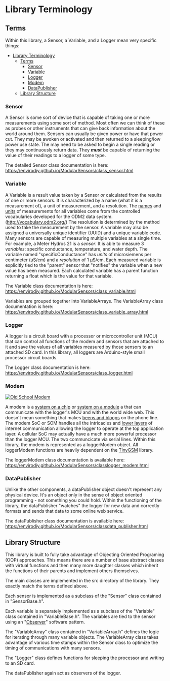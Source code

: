 # Library Terminology<!-- {#page_library_terminology} -->

## Terms<!-- {#library_terminology_terms} -->

Within this library, a Sensor, a Variable, and a Logger mean very specific things:

[//]: # ( @tableofcontents )

[//]: # ( @m_footernavigation )

[//]: # ( Start GitHub Only )

- [Library Terminology](#library-terminology)
  - [Terms](#terms)
    - [Sensor](#sensor)
    - [Variable](#variable)
    - [Logger](#logger)
    - [Modem](#modem)
    - [DataPublisher](#datapublisher)
  - [Library Structure](#library-structure)

[//]: # ( End GitHub Only )

### Sensor<!-- {#library_terminology_sensor} -->

A Sensor is some sort of device that is capable of taking one or more measurements using some sort of method.
Most often we can think of these as probes or other instruments that can give back information about the world around them.
Sensors can usually be given power or have that power cut.
They may be awoken or activated and then returned to a sleeping/low power use state.
The may need to be asked to begin a single reading or they may continuously return data.
They _**must**_ be capable of returning the value of their readings to a logger of some type.

The detailed Sensor class documentation is here:  <https://envirodiy.github.io/ModularSensors/class_sensor.html>

### Variable<!-- {#library_terminology_variable} -->

A Variable is a result value taken by a Sensor _or_ calculated from the results of one or more sensors.
It is characterized by a name (what it is a measurement of), a unit of measurement, and a resolution.
The [names](http://vocabulary.odm2.org/variablename/) and [units](http://vocabulary.odm2.org/units/) of measurements for all variables come from the controlled vocabularies developed for the ODM2 data system.
(<http://vocabulary.odm2.org/>)  The resolution is determined by the method used to take the measurement by the sensor.
A variable may also be assigned a universally unique identifier (UUID) and a unique variable code.
Many sensors are capable of measuring multiple variables at a single time.
For example, a Meter Hydros 21 is a _sensor_.
It is able to measure 3 _variables_: specific conductance, temperature, and water depth.
The variable named "specificConductance" has _units_ of microsiemens per centimeter (µS/cm) and a _resolution_ of 1 µS/cm.
Each measured variable is explicitly tied to the "parent" sensor that "notifies" the variable when a new value has been measured.
Each calculated variable has a parent function returning a float which is the value for that variable.

The Variable class documentation is here:  <https://envirodiy.github.io/ModularSensors/class_variable.html>

Variables are grouped together into VariableArrays.
The VariableArray class documentation is here:  <https://envirodiy.github.io/ModularSensors/class_variable_array.html>

### Logger<!-- {#library_terminology_logger} -->

A logger is a circuit board with a processor or microcontroller unit (MCU) that can control all functions of the modem and sensors that are attached to it and save the values of all variables measured by those sensors to an attached SD card.
In this library, all loggers are Arduino-style small processor circuit boards.

The Logger class documentation is here:  <https://envirodiy.github.io/ModularSensors/class_logger.html>

### Modem<!-- {#library_terminology_modem} -->

[![Old School Modem](https://upload.wikimedia.org/wikipedia/commons/e/e5/Analogue_modem_-_acoustic_coupler.jpg)](https://en.wikipedia.org/wiki/Modem)

A modem is a [system on a chip](https://en.wikipedia.org/wiki/System_on_a_chip) or [system on a module](https://en.wikipedia.org/wiki/System_on_module) a that can communicate with the logger's MCU and with the world wide web.
This doesn't mean something that makes [beeps and bloops](https://en.wikipedia.org/wiki/Modem#/media/File:Analogue_modem_-_acoustic_coupler.jpg) on the phone line.
The modem SoC or SOM handles all the intricacies and [lower layers](https://www.softwaretestinghelp.com/osi-model-layers/) of internet communication allowing the logger to operate at the top application layer.
A cellular SoC may actually have a much more powerful processor than the logger MCU.
The two communcicate via serial lines.
Within this library, the modem is represented as a loggerModem object.
All loggerModem functions are heavily dependent on the [TinyGSM](https://github.com/EnviroDIY/TinyGSM) library.

The loggerModem class documentation is available here:  <https://envirodiy.github.io/ModularSensors/classlogger_modem.html>

### DataPublisher<!-- {#library_terminology_publiser} -->

Unlike the other components, a dataPublisher object doesn't represent any physical device.
It's an object only in the sense of object oriented programming - not something you could hold.
Within the functioning of the library, the dataPublisher "watches" the logger for new data and correctly formats and sends that data to some online web service.

The dataPublisher class documentation is available here:  <https://envirodiy.github.io/ModularSensors/classdata_publisher.html>

## Library Structure<!-- {#library_terminology_structure} -->

This library is built to fully take advantage of Objecting Oriented Programing (OOP) approaches.
This means there are a number of base abstract classes with virtual functions and then many more daughter classes which inherit the functions of their parents and implement others themselves.

The main classes are implemented in the src directory of the library.
They exactly match the terms defined above.

Each sensor is implemented as a subclass of the "Sensor" class contained in "SensorBase.h".

Each variable is separately implemented as a subclass of the "Variable" class contained in "VariableBase.h".
The variables are tied to the sensor using an "[Observer](https://en.wikipedia.org/wiki/Observer_pattern)" software pattern.

The "VariableArray" class contained in "VariableArray.h" defines the logic for iterating through many variable objects.
The VariableArray class takes advantage of various time stamps within the Sensor class to optimize the timing of communications with many sensors.

The "Logger" class defines functions for sleeping the processor and writing to an SD card.

The dataPublisher again act as observers of the logger.
